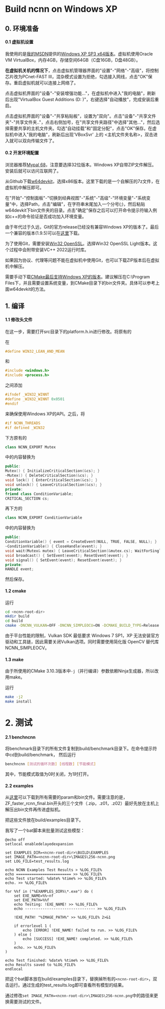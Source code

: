 # Build ncnn on Windows XP

## 0. 环境准备

#### 0.1 虚拟机设置

我使用的是[我的MSDN](https://www.imsdn.cn/)提供的[Windows XP SP3 x64版本](https://www.imsdn.cn/operating-systems/windows-xp/)。虚拟机使用Oracle VM VirtualBox，内存4GB，存储空间64GB（C盘16GB，D盘48GB）。

**在虚拟机关机的情况下**，点击虚拟机管理器界面的"设置"-"网络"-"高级"，将控制芯片改为PCnet-FAST III，混杂模式设置为拒绝，勾选接入网线，点击"OK"保存。重启虚拟机就可以连接上网络了。

点击虚拟机界面的"设备"-"安装增强功能..."，在虚拟机中进入"我的电脑"，刷新后出现"VirtualBox Guest Additions (D: )"，右键选择"自动播放"，完成安装后重启。

点击虚拟机界面的"设备"-"共享粘贴板"，设置为"双向"。点击"设备"-"共享文件夹"-"共享文件夹.."，点击右侧加号，在"共享文件夹路径"中选择"其他..."，然后选择需要共享的主机文件夹。勾选"自动挂载"和"固定分配"，点击"OK"保存。在虚拟机中进入"我的电脑"，刷新后出现'VBoxSvr' 上的 <主机文件夹名称>，双击进入就可以双向传输文件了。

#### 0.2 开发环境配置

浏览器推荐[Mypal 68](https://www.mypal-browser.org/download.html)，注意要选择32位版本。Windows XP自带ZIP文件解压。安装后就可以访问互联网了。

从Github下载[w64devkit](https://github.com/skeeto/w64devkit)，选择x86版本。这里下载的是一个自解压的7z文件，在虚拟机中解压即可。

在"开始"-"控制面板"-"切换到经典视图"-"系统"-"高级"-"环境变量"-"系统变量"中，选择Path，点击"编辑"，在字符串末尾加入一个分号(;)，然后粘贴w64devkit下bin文件夹的目录。点击"确定"保存之后可以打开命令提示符输入例如c++的命令验证是否成功加入环境变量。

由于年代过于久远，Git的官方release已经没有兼容Windows XP的版本了。最后一个兼容的版本(1.9.5)可以在[这里](https://www.xiazaiba.com/html/29352.html)下载。

为了使用Git，需要安装[Win32 OpenSSL](https://slproweb.com/products/Win32OpenSSL.html)。选择Win32 OpenSSL Light版本。这个过程中会附带安装VC++ 2022运行时库。

如果因为协议、代理等问题不能在虚拟机中使用Git，也可以下载ZIP版本后在虚拟机中解压。

需要手动下载[CMake最后支持Windows XP的版本](https://github.com/Kitware/CMake/releases/download/v3.10.3/cmake-3.10.3-win32-x86.zip)。建议解压在C:\Program Files下，并且需要设置系统变量，到CMake目录下的bin文件夹。具体可以参考上面w64devkit的方法。

## 1. 编译

#### 1.1 修改头文件

在这一步，需要打开src目录下的platform.h.in进行修改。将原有的

在

```cpp
#define WIN32_LEAN_AND_MEAN
```

和

```cpp
#include <windows.h>
#include <process.h>
```

之间添加

```cpp
#ifndef _WIN32_WINNT
#define _WIN32_WINNT 0x0501
#endif
```

来确保使用Windows XP的API。之后，将

```cpp
#if NCNN_THREADS
#if defined _WIN32
```

下方原有的

```cpp
class NCNN_EXPORT Mutex
```

中的内容替换为

```cpp
public:
Mutex() { InitializeCriticalSection(&cs); }
~Mutex() { DeleteCriticalSection(&cs); }
void lock() { EnterCriticalSection(&cs); }
void unlock() { LeaveCriticalSection(&cs); }
private:
friend class ConditionVariable;
CRITICAL_SECTION cs;
```

再下方的

```cpp
class NCNN_EXPORT ConditionVariable
```

中的内容替换为

```cpp
public:
ConditionVariable() { event = CreateEvent(NULL, TRUE, FALSE, NULL); }
~ConditionVariable() { CloseHandle(event); }
void wait(Mutex& mutex) { LeaveCriticalSection(&mutex.cs); WaitForSingleObject(event, INFINITE); EnterCriticalSection(&mutex.cs); }
void broadcast() { SetEvent(event); ResetEvent(event); }
void signal() { SetEvent(event); ResetEvent(event); }
private:
HANDLE event;
```

然后保存。

#### 1.2 cmake

运行

```bash
cd <ncnn-root-dir>
mkdir build
cd build
cmake -DNCNN_VULKAN=OFF -DNCNN_SIMPLEOCU=ON -DCMAKE_BUILD_TYPE=Release -G "MinGW Makefiles" ..
```

由于平台性能的限制，Vulkan SDK 最低要求 Windows 7 SP1，XP 无法安装官方驱动和工具链，因此需要关闭Vulkan选项。同时需要使用简化版 OpenCV 替代库NCNN_SIMPLEOCV。

#### 1.3 make

由于所使用的CMake 3.10.3版本中`-j`（并行编译）参数依赖Ninja生成器，所以改用make。

运行

```bash
make -j2
make install
```

# 2. 测试

#### 2.1 benchncnn

将benchmark目录下的所有文件复制到build/benchmark目录下。在命令提示符中cd到build/benchmark， 然后运行

```bash
benchncnn [测试的循环次数] [线程数] [节能模式]
```

其中，节能模式取值为0时关闭，为1时打开。

#### 2.2 examples

从[这里](https://github.com/nihui/ncnn-assets/tree/master/models)可以下载到所有需要的param和bin文件。需要注意的是，ZF_faster_rcnn_final.bin开头的三个文件（.zip，.z01，.z02）最好先放在主机上解压出bin文件再传进虚拟机。

把这些文件放在build/examples目录下。

我写了一个bat脚本来批量测试这些模型：

```batch
@echo off
setlocal enabledelayedexpansion

set EXAMPLES_DIR=<ncnn-root-dir>\BUILD\EXAMPLES
set IMAGE_PATH=<ncnn-root-dir>\IMAGES\256-ncnn.png
set LOG_FILE=test_results.log

echo NCNN Examples Test Results > %LOG_FILE%
echo ========================= >> %LOG_FILE%
echo Test started: %date% %time% >> %LOG_FILE%
echo. >> %LOG_FILE%

for %%f in ("%EXAMPLES_DIR%\*.exe") do (
    set EXE_NAME=%%~nf
    set EXE_PATH=%%f
    echo Testing: !EXE_NAME! >> %LOG_FILE%
    echo -------------------------------- >> %LOG_FILE%

    !EXE_PATH! "%IMAGE_PATH%" >> %LOG_FILE% 2>&1

    if errorlevel 1 (
        echo [ERROR] !EXE_NAME! failed to run. >> %LOG_FILE%
    ) else (
        echo [SUCCESS] !EXE_NAME! completed. >> %LOG_FILE%
    )
    echo. >> %LOG_FILE%
)

echo Test finished: %date% %time% >> %LOG_FILE%
echo Results saved to %LOG_FILE%
endlocal
```

把这个bat脚本放在build/examples目录下，替换掉所有的`<ncnn-root-dir>`，双击运行。通过生成的test_results.log即可查看所有模型的结果。

通过修改`set IMAGE_PATH=<ncnn-root-dir>\IMAGES\256-ncnn.png`中的路径来更换需要测试的文件。
